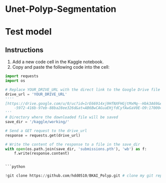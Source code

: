 # Unet-Polyp-Segmentation

# Test model

## Instructions

1. Add a new code cell in the Kaggle notebook.
2. Copy and paste the following code into the cell:

```python
import requests
import os

# Replace YOUR_DRIVE_URL with the direct link to the Google Drive file
drive_url = 'YOUR_DRIVE_URL'
''''
[https://drive.google.com/u/0/uc?id=1rE66914xj9HfNXFHGjtMxMq--Hbk3A69&export=download&confirm=t&uuid=2b4102a9\
    -5972-416b-97eb-88ba28ee326d&at=AB6BwCAGuaEHjfdCyfAwGaV0E-O9:1700047389408'](https://drive.google.com/u/0/uc?id=11Nr0q0HbuXdbLhpoTgXImlvzEuW5pyVA&export=download&confirm=t&uuid=dadd5b8e-5340-4d69-ace8-6c1b6d6ea2fc&at=AB6BwCAyKZQsBPE5gapIHUG6JD_D:1700062251798)
'''
# Directory where the downloaded file will be saved
save_dir = '/kaggle/working/'

# Send a GET request to the drive_url
response = requests.get(drive_url)

# Write the content of the response to a file in the save_dir
with open(os.path.join(save_dir, 'submissions.pth'), 'wb') as f:
    f.write(response.content)


```python

!git clone https://github.com/hdd0510/BKAI_Polyp.git # clone my git repo
